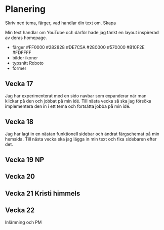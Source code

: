 # Planering

Skriv ned tema, färger, vad handlar din text om.
Skapa 

Min text handlar om YouTube och därför hade jag tänkt en layout inspirerad av deras homepage. 

* färger
#FF0000
#282828
#DE7C5A
#280000
#570000
#B10F2E
#FDFFFF
* bilder ikoner
* typsnitt
Roboto
* former




## Vecka 17
Jag har experimenterat med en sido navbar som expanderar när man klickar på den och jobbat på min idé. 
Till nästa vecka så ska jag försöka implementera den in i ett tema och fortsätta jobba på min idé.


## Vecka 18
Jag har lagt in en nästan funktionell sidebar och ändrat färgschemat på min hemsida. Till nästa vecka ska jag lägga in min text och fixa sidebaren efter det.


## Vecka 19 NP


## Vecka 20



## Vecka 21 Kristi himmels




## Vecka 22 

Inlämning och PM




